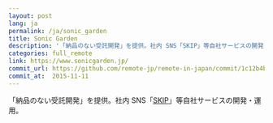 ```yaml
---
layout: post
lang: ja
permalink: /ja/sonic_garden
title: Sonic Garden
description: '「納品のない受託開発」を提供。社内 SNS「SKIP」等自社サービスの開発・運用。'
categories: full_remote
link: https://www.sonicgarden.jp/
commit_url: https://github.com/remote-jp/remote-in-japan/commit/1c12b4b2c55617d978a857740293795c4e7580ad
commit_at:  2015-11-11
---
```


<p>「納品のない受託開発」を提供。社内 SNS「<a href="https://www.skip-sns.jp/">SKIP</a>」等自社サービスの開発・運用。</p>
